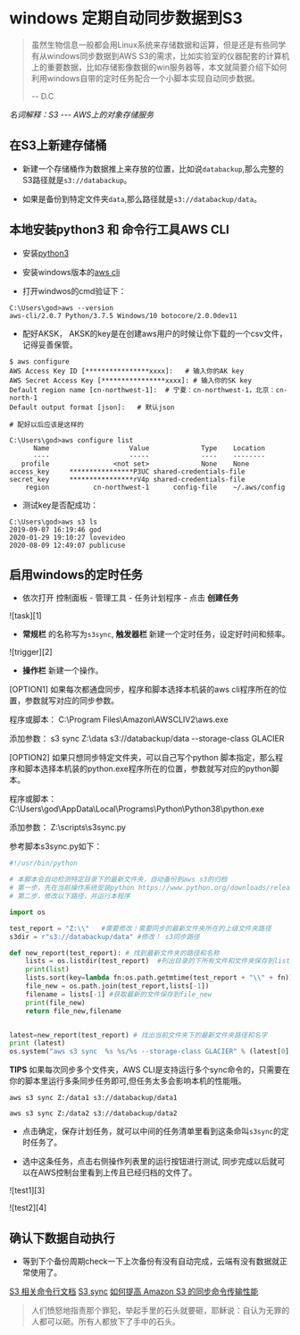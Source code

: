 # windows 定期自动同步数据到S3

> 虽然生物信息一般都会用Linux系统来存储数据和运算，但是还是有些同学有从windows同步数据到AWS S3的需求，比如实验室的仪器配套的计算机上的重要数据，比如存储影像数据的win服务器等，本文就简要介绍下如何利用windows自带的定时任务配合一个小脚本实现自动同步数据。
>
> -- D.C

_名词解释：S3 --- AWS上的对象存储服务_

## 在S3上新建存储桶

- 新建一个存储桶作为数据推上来存放的位置，比如说`databackup`,那么完整的S3路径就是`s3://databackup`。

- 如果是备份到特定文件夹`data`,那么路径就是`s3://databackup/data`。

## 本地安装python3 和 命令行工具AWS CLI

- 安装[python3](https://www.python.org/downloads/windows/)

- 安装windows版本的[aws cli](https://docs.amazonaws.cn/cli/latest/userguide/install-windows.html)

- 打开windwos的cmd验证下：

```
C:\Users\god>aws --version
aws-cli/2.0.7 Python/3.7.5 Windows/10 botocore/2.0.0dev11
```

- 配好AKSK， AKSK的key是在创建aws用户的时候让你下载的一个csv文件，记得妥善保管。

```
$ aws configure
AWS Access Key ID [****************xxxx]:	# 输入你的AK key
AWS Secret Access Key [****************xxxx]: # 输入你的SK key
Default region name [cn-northwest-1]:  # 宁夏：cn-northwest-1，北京：cn-north-1
Default output format [json]: 	# 默认json

# 配好以后应该是这样的

C:\Users\god>aws configure list
      Name                    Value             Type    Location
      ----                    -----             ----    --------
   profile                <not set>             None    None
access_key     ****************P3UC shared-credentials-file
secret_key     ****************rV4p shared-credentials-file
    region           cn-northwest-1      config-file    ~/.aws/config
```

- 测试key是否配成功：

```
C:\Users\god>aws s3 ls
2019-09-07 16:19:46 god
2020-01-29 19:10:27 lovevideo
2020-08-09 12:49:07 publicuse
```

## 启用windows的定时任务

- 依次打开 控制面板 - 管理工具 - 任务计划程序 - 点击 **创建任务**

![task][1]

- **常规栏** 的名称写为`s3sync`, **触发器栏** 新建一个定时任务，设定好时间和频率。

![trigger][2]

- **操作栏** 新建一个操作。

[OPTION1] 如果每次都通盘同步，程序和脚本选择本机装的aws cli程序所在的位置，参数就写对应的同步参数。

程序或脚本： C:\Program Files\Amazon\AWSCLIV2\aws.exe

添加参数： s3 sync Z:\data s3://databackup/data --storage-class GLACIER

[OPTION2] 如果只想同步特定文件夹，可以自己写个python 脚本指定，那么程序和脚本选择本机装的python.exe程序所在的位置，参数就写对应的python脚本。

程序或脚本： C:\Users\god\AppData\Local\Programs\Python\Python38\python.exe

添加参数： Z:\scripts\s3sync.py


参考脚本s3sync.py如下：

```py
#!/usr/bin/python

# 本脚本会自动检测特定目录下的最新文件夹，自动备份到aws s3的归档
# 第一步，先在当前操作系统安装python https://www.python.org/downloads/release/python-382/
# 第二步，修改以下路径，并运行本程序

import os

test_report = "Z:\\"   #需要修改！需要同步的最新文件夹所在的上级文件夹路径
s3dir = r"s3://databackup/data" #修改！ s3同步路径

def new_report(test_report): # 找到最新文件夹的路径和名称
    lists = os.listdir(test_report)  #列出目录的下所有文件和文件夹保存到lists
    print(list)
    lists.sort(key=lambda fn:os.path.getmtime(test_report + "\\" + fn)) #按时间排序
    file_new = os.path.join(test_report,lists[-1])
    filename = lists[-1] #获取最新的文件保存到file_new
    print(file_new)
    return file_new,filename


latest=new_report(test_report) # 找出当前文件夹下的最新文件夹路径和名字
print (latest)
os.system("aws s3 sync  %s %s/%s --storage-class GLACIER" % (latest[0],s3dir,latest[1])) # 执行同步命令
```


**TIPS** 如果每次同步多个文件夹，AWS CLI是支持运行多个sync命令的，只需要在你的脚本里运行多条同步任务即可,但任务太多会影响本机的性能哦。

```
aws s3 sync Z:/data1 s3://databackup/data1            

aws s3 sync Z:/data2 s3://databackup/data2
```


- 点击确定，保存计划任务，就可以中间的任务清单里看到这条命叫`s3sync`的定时任务了。

- 选中这条任务，点击右侧操作列表里的运行按钮进行测试, 同步完成以后就可以在AWS控制台里看到上传且已经归档的文件了。

![test1][3]

![test2][4]


## 确认下数据自动执行

- 等到下个备份周期check一下上次备份有没有自动完成，云端有没有数据就正常使用了。

[S3 相关命令行文档](https://docs.amazonaws.cn/cli/latest/userguide/cli-services-s3-commands.html)
[S3 sync](https://docs.aws.amazon.com/cli/latest/reference/s3/sync.html)
[如何提高 Amazon S3 的同步命令传输性能](https://aws.amazon.com/cn/premiumsupport/knowledge-center/s3-improve-transfer-sync-command/)



> 人们愤怒地指责那个罪犯，举起手里的石头就要砸，耶稣说：自认为无罪的人都可以砸。所有人都放下了手中的石头。